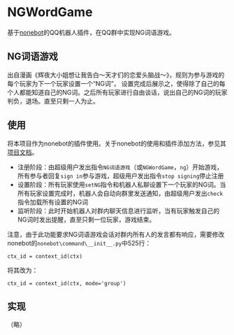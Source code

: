 # NGWordGame
基于[nonebot](https://github.com/richardchien/nonebot)的QQ机器人插件，在QQ群中实现NG词语游戏。

## NG词语游戏
出自漫画《辉夜大小姐想让我告白～天才们的恋爱头脑战～》，规则为参与游戏的每个玩家为下一个玩家设置一个“NG词”，
设置完成后展示之，使得除了自己的每个人都能知道自己的NG词。之后所有玩家进行自由谈话，说出自己的NG词的玩家判负，退场。直至只剩一人为止。

## 使用
将本项目作为nonebot的插件使用。关于nonebot的使用和插件添加方法，参见其[项目文档](https://none.rclab.tk/)。  
- 注册阶段：由超级用户发出指令`NG词语游戏`（或`NGWordGame`，`ng`）开始游戏，所有参与者回复`sign in`参与游戏，超级用户发出指令`stop signing`停止注册
- 设置阶段：所有玩家使用`setNG`指令和机器人私聊设置下一个玩家的NG词。当所有玩家设置完成时，机器人会自动向群里发送通知，由超级用户发出`check`指令加载所有设置的NG词
- 监听阶段：此时开始机器人对群内聊天信息进行监听，当有玩家触发自己的NG词时发出提醒，直至只剩一位玩家，游戏结束。

注意，由于此功能要求NG词语游戏会话对群内所有人的发言都有响应，需要修改nonebot的`nonebot\command\__init__.py`中525行：
```
ctx_id = context_id(ctx)
```
将其改为：
```
ctx_id = context_id(ctx, mode='group')
```

## 实现
（略）
